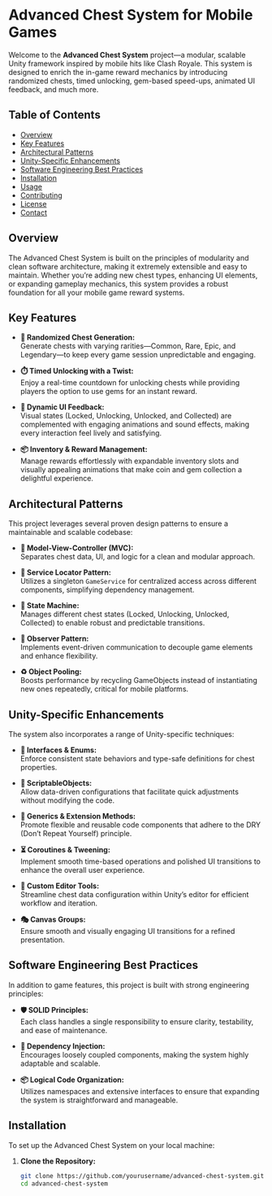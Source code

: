 # Advanced Chest System for Mobile Games

Welcome to the **Advanced Chest System** project—a modular, scalable Unity framework inspired by mobile hits like Clash Royale. This system is designed to enrich the in-game reward mechanics by introducing randomized chests, timed unlocking, gem-based speed-ups, animated UI feedback, and much more.

## Table of Contents

- [Overview](#overview)
- [Key Features](#key-features)
- [Architectural Patterns](#architectural-patterns)
- [Unity-Specific Enhancements](#unity-specific-enhancements)
- [Software Engineering Best Practices](#software-engineering-best-practices)
- [Installation](#installation)
- [Usage](#usage)
- [Contributing](#contributing)
- [License](#license)
- [Contact](#contact)

## Overview

The Advanced Chest System is built on the principles of modularity and clean software architecture, making it extremely extensible and easy to maintain. Whether you’re adding new chest types, enhancing UI elements, or expanding gameplay mechanics, this system provides a robust foundation for all your mobile game reward systems.

## Key Features

- **🎲 Randomized Chest Generation:**  
  Generate chests with varying rarities—Common, Rare, Epic, and Legendary—to keep every game session unpredictable and engaging.

- **⏱️ Timed Unlocking with a Twist:**  
  Enjoy a real-time countdown for unlocking chests while providing players the option to use gems for an instant reward.

- **🎨 Dynamic UI Feedback:**  
  Visual states (Locked, Unlocking, Unlocked, and Collected) are complemented with engaging animations and sound effects, making every interaction feel lively and satisfying.

- **📦 Inventory & Reward Management:**  
  Manage rewards effortlessly with expandable inventory slots and visually appealing animations that make coin and gem collection a delightful experience.

## Architectural Patterns

This project leverages several proven design patterns to ensure a maintainable and scalable codebase:

- **📑 Model-View-Controller (MVC):**  
  Separates chest data, UI, and logic for a clean and modular approach.

- **🧭 Service Locator Pattern:**  
  Utilizes a singleton `GameService` for centralized access across different components, simplifying dependency management.

- **🔄 State Machine:**  
  Manages different chest states (Locked, Unlocking, Unlocked, Collected) to enable robust and predictable transitions.

- **📢 Observer Pattern:**  
  Implements event-driven communication to decouple game elements and enhance flexibility.

- **♻️ Object Pooling:**  
  Boosts performance by recycling GameObjects instead of instantiating new ones repeatedly, critical for mobile platforms.

## Unity-Specific Enhancements

The system also incorporates a range of Unity-specific techniques:

- **🔗 Interfaces & Enums:**  
  Enforce consistent state behaviors and type-safe definitions for chest properties.

- **📜 ScriptableObjects:**  
  Allow data-driven configurations that facilitate quick adjustments without modifying the code.

- **🧩 Generics & Extension Methods:**  
  Promote flexible and reusable code components that adhere to the DRY (Don’t Repeat Yourself) principle.

- **⏳ Coroutines & Tweening:**  
  Implement smooth time-based operations and polished UI transitions to enhance the overall user experience.

- **🔧 Custom Editor Tools:**  
  Streamline chest data configuration within Unity’s editor for efficient workflow and iteration.

- **🎭 Canvas Groups:**  
  Ensure smooth and visually engaging UI transitions for a refined presentation.

## Software Engineering Best Practices

In addition to game features, this project is built with strong engineering principles:

- **🛡️ SOLID Principles:**  
  Each class handles a single responsibility to ensure clarity, testability, and ease of maintenance.

- **🔌 Dependency Injection:**  
  Encourages loosely coupled components, making the system highly adaptable and scalable.

- **📦 Logical Code Organization:**  
  Utilizes namespaces and extensive interfaces to ensure that expanding the system is straightforward and manageable.

## Installation

To set up the Advanced Chest System on your local machine:

1. **Clone the Repository:**

   ```bash
   git clone https://github.com/yourusername/advanced-chest-system.git
   cd advanced-chest-system
